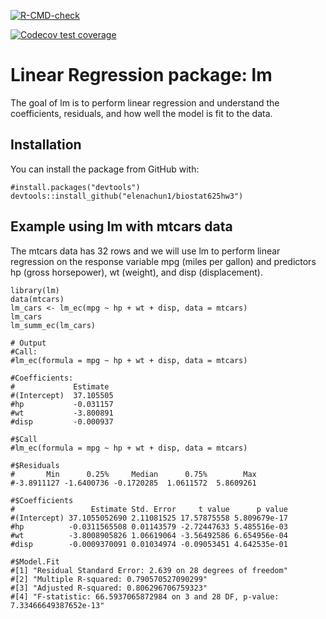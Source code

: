 <!-- badges: start -->
[![R-CMD-check](https://github.com/elenachun/biostat625hw3/actions/workflows/R-CMD-check.yaml/badge.svg)](https://github.com/elenachun/biostat625hw3/actions/workflows/R-CMD-check.yaml)

[![Codecov test coverage](https://codecov.io/gh/elenachun/biostat625hw3/branch/main/graph/badge.svg)](https://app.codecov.io/gh/elenachun/biostat625hw3?branch=main)
<!-- badges: end -->

# Linear Regression package: lm
The goal of lm is to perform linear regression and understand the coefficients, residuals, and how well the model is fit to the data.

## Installation
You can install the package from GitHub with:
```
#install.packages("devtools")
devtools::install_github("elenachun1/biostat625hw3")
```

## Example using lm with mtcars data
The mtcars data has 32 rows and we will use lm to perform linear regression on the response variable mpg (miles per gallon) and predictors hp (gross horsepower), wt (weight), and disp (displacement).
```
library(lm)
data(mtcars)
lm_cars <- lm_ec(mpg ~ hp + wt + disp, data = mtcars)
lm_cars
lm_summ_ec(lm_cars)

# Output
#Call:
#lm_ec(formula = mpg ~ hp + wt + disp, data = mtcars)

#Coefficients:
#             Estimate 
#(Intercept)  37.105505
#hp           -0.031157
#wt           -3.800891
#disp         -0.000937

#$Call
#lm_ec(formula = mpg ~ hp + wt + disp, data = mtcars)

#$Residuals
#       Min      0.25%     Median      0.75%        Max 
#-3.8911127 -1.6400736 -0.1720285  1.0611572  5.8609261 

#$Coefficients
#                 Estimate Std. Error     t value      p value
#(Intercept) 37.1055052690 2.11081525 17.57875558 5.809679e-17
#hp          -0.0311565508 0.01143579 -2.72447633 5.485516e-03
#wt          -3.8008905826 1.06619064 -3.56492586 6.654956e-04
#disp        -0.0009370091 0.01034974 -0.09053451 4.642535e-01

#$Model.Fit
#[1] "Residual Standard Error: 2.639 on 28 degrees of freedom"                    
#[2] "Multiple R-squared: 0.790570527090299"                                      
#[3] "Adjusted R-squared: 0.806296706759323"                                      
#[4] "F-statistic: 66.5937065872984 on 3 and 28 DF, p-value: 7.33466649387652e-13"
```
